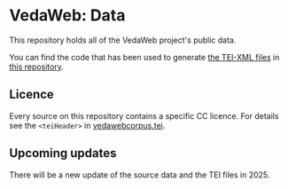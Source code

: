 # VedaWeb: Data

This repository holds all of the VedaWeb project's public data.

You can find the code that has been used to generate [the TEI-XML files](https://github.com/VedaWebProject/vedaweb-data/tree/main/rigveda/TEI) in [this repository](https://github.com/VedaWebProject/tei-transformations).

## Licence
Every source on this repository contains a specific CC licence. For details see the `<teiHeader>` in [vedawebcorpus.tei](https://github.com/VedaWebProject/vedaweb-data/blob/main/rigveda/TEI/vedaweb_corpus.tei).

## Upcoming updates
There will be a new update of the source data and the TEI files in 2025. 